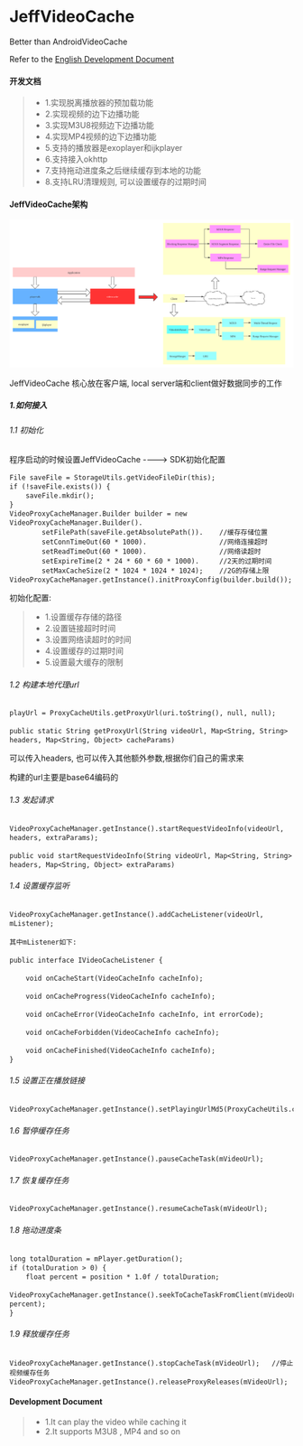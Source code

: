# JeffVideoCache
Better than AndroidVideoCache

Refer to the [English Development Document](./README_EN.md)

#### 开发文档
> * 1.实现脱离播放器的预加载功能
> * 2.实现视频的边下边播功能
> * 3.实现M3U8视频边下边播功能
> * 4.实现MP4视频的边下边播功能
> * 5.支持的播放器是exoplayer和ijkplayer
> * 6.支持接入okhttp
> * 7.支持拖动进度条之后继续缓存到本地的功能
> * 8.支持LRU清理规则, 可以设置缓存的过期时间

#### JeffVideoCache架构
![](./JeffVideoCache架构.png)

JeffVideoCache 核心放在客户端, local server端和client做好数据同步的工作

##### 1.如何接入

###### 1.1 初始化
程序启动的时候设置JeffVideoCache ----> SDK初始化配置
```
File saveFile = StorageUtils.getVideoFileDir(this);
if (!saveFile.exists()) {
    saveFile.mkdir();
}
VideoProxyCacheManager.Builder builder = new VideoProxyCacheManager.Builder().
        setFilePath(saveFile.getAbsolutePath()).    //缓存存储位置
        setConnTimeOut(60 * 1000).                  //网络连接超时
        setReadTimeOut(60 * 1000).                  //网络读超时
        setExpireTime(2 * 24 * 60 * 60 * 1000).     //2天的过期时间
        setMaxCacheSize(2 * 1024 * 1024 * 1024);    //2G的存储上限
VideoProxyCacheManager.getInstance().initProxyConfig(builder.build());
```
初始化配置:
> * 1.设置缓存存储的路径
> * 2.设置链接超时时间
> * 3.设置网络读超时的时间
> * 4.设置缓存的过期时间
> * 5.设置最大缓存的限制

###### 1.2 构建本地代理url
```
playUrl = ProxyCacheUtils.getProxyUrl(uri.toString(), null, null);

public static String getProxyUrl(String videoUrl, Map<String, String> headers, Map<String, Object> cacheParams)
```
可以传入headers, 也可以传入其他额外参数,根据你们自己的需求来

构建的url主要是base64编码的

###### 1.3 发起请求
```
VideoProxyCacheManager.getInstance().startRequestVideoInfo(videoUrl, headers, extraParams);

public void startRequestVideoInfo(String videoUrl, Map<String, String> headers, Map<String, Object> extraParams)
```

###### 1.4 设置缓存监听
```
VideoProxyCacheManager.getInstance().addCacheListener(videoUrl, mListener);

其中mListener如下:

public interface IVideoCacheListener {

    void onCacheStart(VideoCacheInfo cacheInfo);

    void onCacheProgress(VideoCacheInfo cacheInfo);

    void onCacheError(VideoCacheInfo cacheInfo, int errorCode);

    void onCacheForbidden(VideoCacheInfo cacheInfo);

    void onCacheFinished(VideoCacheInfo cacheInfo);
}
```

###### 1.5 设置正在播放链接
```
VideoProxyCacheManager.getInstance().setPlayingUrlMd5(ProxyCacheUtils.computeMD5(videoUrl));
```

###### 1.6 暂停缓存任务
```
VideoProxyCacheManager.getInstance().pauseCacheTask(mVideoUrl);
```

###### 1.7 恢复缓存任务
```
VideoProxyCacheManager.getInstance().resumeCacheTask(mVideoUrl);
```

###### 1.8 拖动进度条
```
long totalDuration = mPlayer.getDuration();
if (totalDuration > 0) {
    float percent = position * 1.0f / totalDuration;
    VideoProxyCacheManager.getInstance().seekToCacheTaskFromClient(mVideoUrl, percent);
}
```

###### 1.9 释放缓存任务
```
VideoProxyCacheManager.getInstance().stopCacheTask(mVideoUrl);   //停止视频缓存任务
VideoProxyCacheManager.getInstance().releaseProxyReleases(mVideoUrl);
```

#### Development Document
> * 1.It can play the video while caching it
> * 2.It supports M3U8 , MP4 and so on

